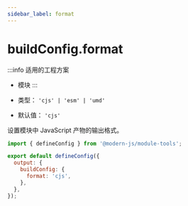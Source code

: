 ```yaml
---
sidebar_label: format
---
```


# buildConfig.format

:::info 适用的工程方案
* 模块
:::

* 类型： `'cjs' | 'esm' | 'umd'`
* 默认值： `'cjs'`

设置模块中 JavaScript 产物的输出格式。

```js title="modern.config.js"
import { defineConfig } from '@modern-js/module-tools';

export default defineConfig({
  output: {
    buildConfig: {
      format: 'cjs',
    },
  },
});
```
